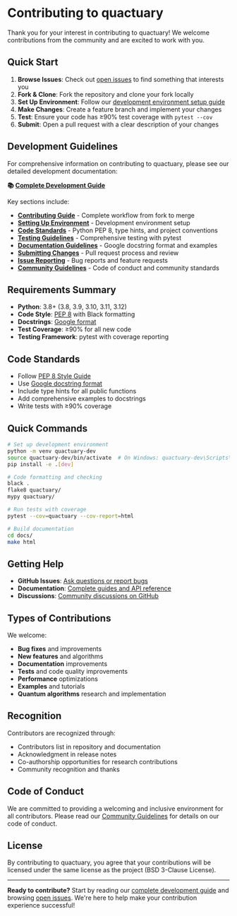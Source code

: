 # Contributing to quactuary

Thank you for your interest in contributing to quactuary! We welcome contributions from the community and are excited to work with you.

## Quick Start

1. **Browse Issues**: Check out [open issues](https://github.com/AlexFiliakov/quactuary/issues) to find something that interests you
2. **Fork & Clone**: Fork the repository and clone your fork locally
3. **Set Up Environment**: Follow our [development environment setup guide](https://docs.quactuary.com/development/setting_up_environment.html)
4. **Make Changes**: Create a feature branch and implement your changes
5. **Test**: Ensure your code has ≥90% test coverage with `pytest --cov`
6. **Submit**: Open a pull request with a clear description of your changes

## Development Guidelines

For comprehensive information on contributing to quactuary, please see our detailed development documentation:

**📚 [Complete Development Guide](https://docs.quactuary.com/development/)**

Key sections include:

- **[Contributing Guide](https://docs.quactuary.com/development/contributing.html)** - Complete workflow from fork to merge
- **[Setting Up Environment](https://docs.quactuary.com/development/setting_up_environment.html)** - Development environment setup
- **[Code Standards](https://docs.quactuary.com/development/code_standards.html)** - Python PEP 8, type hints, and project conventions
- **[Testing Guidelines](https://docs.quactuary.com/development/testing_guidelines.html)** - Comprehensive testing with pytest
- **[Documentation Guidelines](https://docs.quactuary.com/development/documentation_guidelines.html)** - Google docstring format and examples
- **[Submitting Changes](https://docs.quactuary.com/development/submitting_changes.html)** - Pull request process and review
- **[Issue Reporting](https://docs.quactuary.com/development/issue_reporting.html)** - Bug reports and feature requests
- **[Community Guidelines](https://docs.quactuary.com/development/community_guidelines.html)** - Code of conduct and community standards

## Requirements Summary

- **Python**: 3.8+ (3.8, 3.9, 3.10, 3.11, 3.12)
- **Code Style**: [PEP 8](https://peps.python.org/pep-0008/) with Black formatting
- **Docstrings**: [Google format](https://google.github.io/styleguide/pyguide.html#38-comments-and-docstrings)
- **Test Coverage**: ≥90% for all new code
- **Testing Framework**: pytest with coverage reporting

## Code Standards

- Follow [PEP 8 Style Guide](https://peps.python.org/pep-0008/)
- Use [Google docstring format](https://google.github.io/styleguide/pyguide.html#38-comments-and-docstrings)
- Include type hints for all public functions
- Add comprehensive examples to docstrings
- Write tests with ≥90% coverage

## Quick Commands

```bash
# Set up development environment
python -m venv quactuary-dev
source quactuary-dev/bin/activate  # On Windows: quactuary-dev\Scripts\activate
pip install -e .[dev]

# Code formatting and checking
black .
flake8 quactuary/
mypy quactuary/

# Run tests with coverage
pytest --cov=quactuary --cov-report=html

# Build documentation
cd docs/
make html
```

## Getting Help

- **GitHub Issues**: [Ask questions or report bugs](https://github.com/AlexFiliakov/quactuary/issues)
- **Documentation**: [Complete guides and API reference](https://docs.quactuary.com)
- **Discussions**: [Community discussions on GitHub](https://github.com/AlexFiliakov/quactuary/discussions)

## Types of Contributions

We welcome:

- **Bug fixes** and improvements
- **New features** and algorithms
- **Documentation** improvements
- **Tests** and code quality improvements
- **Performance** optimizations
- **Examples** and tutorials
- **Quantum algorithms** research and implementation

## Recognition

Contributors are recognized through:

- Contributors list in repository and documentation
- Acknowledgment in release notes
- Co-authorship opportunities for research contributions
- Community recognition and thanks

## Code of Conduct

We are committed to providing a welcoming and inclusive environment for all contributors. Please read our [Community Guidelines](https://docs.quactuary.com/development/community_guidelines.html) for details on our code of conduct.

## License

By contributing to quactuary, you agree that your contributions will be licensed under the same license as the project (BSD 3-Clause License).

---

**Ready to contribute?** Start by reading our [complete development guide](https://docs.quactuary.com/development/) and browsing [open issues](https://github.com/AlexFiliakov/quactuary/issues). We're here to help make your contribution experience successful!